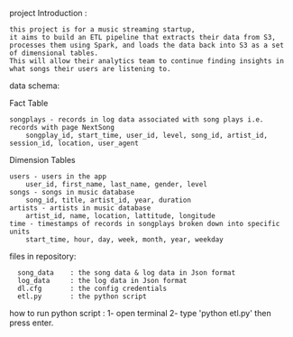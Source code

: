 project Introduction : 

    this project is for a music streaming startup, 
    it aims to build an ETL pipeline that extracts their data from S3, 
    processes them using Spark, and loads the data back into S3 as a set of dimensional tables. 
    This will allow their analytics team to continue finding insights in what songs their users are listening to.

data schema:

Fact Table

    songplays - records in log data associated with song plays i.e. records with page NextSong
        songplay_id, start_time, user_id, level, song_id, artist_id, session_id, location, user_agent

Dimension Tables

    users - users in the app
        user_id, first_name, last_name, gender, level
    songs - songs in music database
        song_id, title, artist_id, year, duration
    artists - artists in music database
        artist_id, name, location, lattitude, longitude
    time - timestamps of records in songplays broken down into specific units
        start_time, hour, day, week, month, year, weekday

files in repository:
        
      song_data    : the song data & log data in Json format
      log_data     : the log data in Json format
      dl.cfg       : the config credentials
      etl.py       : the python script
      
how to run python script : 
1- open terminal 
2- type 'python etl.py' then press enter.
